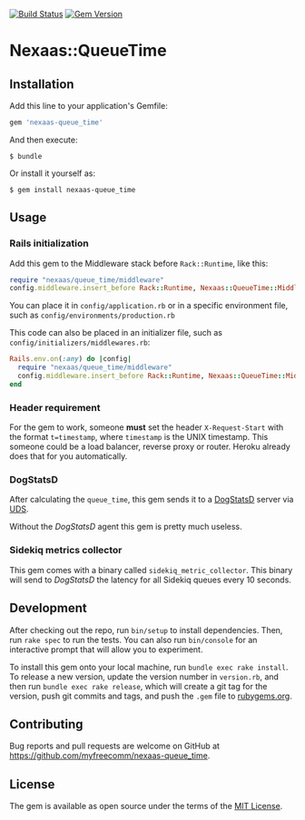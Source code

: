 [![Build Status](https://travis-ci.org/myfreecomm/nexaas-queue_time.svg?branch=master)](https://travis-ci.org/myfreecomm/nexaas-queue_time)
[![Gem Version](https://badge.fury.io/rb/nexaas-queue_time.svg)](https://badge.fury.io/rb/nexaas-queue_time)
# Nexaas::QueueTime


## Installation

Add this line to your application's Gemfile:

```ruby
gem 'nexaas-queue_time'
```

And then execute:

    $ bundle

Or install it yourself as:

    $ gem install nexaas-queue_time

## Usage

### Rails initialization
Add this gem to the Middleware stack before `Rack::Runtime`, like this:

```ruby
require "nexaas/queue_time/middleware"
config.middleware.insert_before Rack::Runtime, Nexaas::QueueTime::Middleware
```
You can place it in `config/application.rb` or in a specific environment file, such as `config/environments/production.rb`

This code can also be placed in an initializer file, such as `config/initializers/middlewares.rb`:
```ruby
Rails.env.on(:any) do |config|
  require "nexaas/queue_time/middleware"
  config.middleware.insert_before Rack::Runtime, Nexaas::QueueTime::Middleware
end
```

### Header requirement
For the gem to work, someone **must** set the header `X-Request-Start` with the format `t=timestamp`, where `timestamp` is the UNIX timestamp.
This someone could be a load balancer, reverse proxy or router. Heroku already does that for you automatically.

### DogStatsD

After calculating the `queue_time`, this gem sends it to a [DogStatsD](https://docs.datadoghq.com/developers/dogstatsd/) server via [UDS](https://en.wikipedia.org/wiki/Unix_domain_socket).

Without the _DogStatsD_ agent this gem is pretty much useless.

### Sidekiq metrics collector

This gem comes with a binary called `sidekiq_metric_collector`. This binary will send to _DogStatsD_ the latency for all Sidekiq queues every 10 seconds.

## Development

After checking out the repo, run `bin/setup` to install dependencies. Then, run `rake spec` to run the tests. You can also run `bin/console` for an interactive prompt that will allow you to experiment.

To install this gem onto your local machine, run `bundle exec rake install`. To release a new version, update the version number in `version.rb`, and then run `bundle exec rake release`, which will create a git tag for the version, push git commits and tags, and push the `.gem` file to [rubygems.org](https://rubygems.org).

## Contributing

Bug reports and pull requests are welcome on GitHub at https://github.com/myfreecomm/nexaas-queue_time.

## License

The gem is available as open source under the terms of the [MIT License](https://opensource.org/licenses/MIT).
